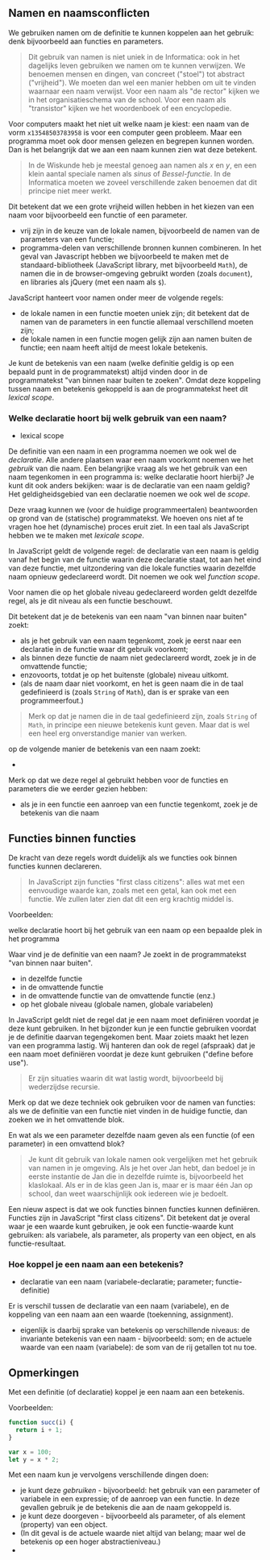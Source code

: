 ## Namen en naamsconflicten

We gebruiken namen om de definitie te kunnen koppelen aan het gebruik: denk bijvoorbeeld aan functies en parameters.

> Dit gebruik van namen is niet uniek in de Informatica: ook in het dagelijks leven gebruiken we namen om te kunnen verwijzen. We benoemen mensen en dingen, van concreet ("stoel") tot abstract ("vrijheid"). We moeten dan wel een manier hebben om uit te vinden waarnaar een naam verwijst. Voor een naam als "de rector" kijken we in het organisatieschema van de school. Voor een naam als "transistor" kijken we het woordenboek of een encyclopedie.

Voor computers maakt het niet uit welke naam je kiest: een naam van de vorm `x13548503783958` is voor een computer geen probleem. Maar een programma moet ook door mensen gelezen en begrepen kunnen worden. Dan is het belangrijk dat we aan een naam kunnen zien wat deze betekent.

> In de Wiskunde heb je meestal genoeg aan namen als *x* en *y*, en een klein aantal speciale namen als *sinus* of *Bessel-functie*. In de Informatica moeten we zoveel verschillende zaken benoemen dat dit principe niet meer werkt.

Dit betekent dat we een grote vrijheid willen hebben in het kiezen van een naam voor bijvoorbeeld een functie of een parameter.

* vrij zijn in de keuze van de lokale namen, bijvoorbeeld de namen van de parameters van een functie;
* programma-delen van verschillende bronnen kunnen combineren. In het geval van Javascript hebben we bijvoorbeeld te maken met de standaard-bibliotheek (JavaScript library, met bijvoorbeeld `Math`), de namen die in de browser-omgeving gebruikt worden (zoals `document`), en libraries als jQuery (met een naam als `$`).

JavaScript hanteert voor namen onder meer de volgende regels:

* de lokale namen in een functie moeten uniek zijn; dit betekent dat de namen van de parameters in een functie allemaal verschillend moeten zijn;
* de lokale namen in een functie mogen gelijk zijn aan namen buiten de functie; een naam heeft altijd de meest lokale betekenis.

Je kunt de betekenis van een naam (welke definitie geldig is op een bepaald punt in de programmatekst) altijd vinden door in de programmatekst "van binnen naar buiten te zoeken". Omdat deze koppeling tussen naam en betekenis gekoppeld is aan de programmatekst heet dit *lexical scope*.

### Welke declaratie hoort bij welk gebruik van een naam?

* lexical scope

De definitie van een naam in een programma noemen we ook wel de *declaratie*. Alle andere plaatsen waar een naam voorkomt noemen we het *gebruik* van die naam. Een belangrijke vraag als we het gebruik van een naam tegenkomen in een programma is: welke declaratie hoort hierbij? Je kunt dit ook anders bekijken: waar is de declaratie van een naam geldig? Het geldigheidsgebied van een declaratie noemen we ook wel de *scope*.

Deze vraag kunnen we (voor de huidige programmeertalen) beantwoorden op grond van de (statische) programmatekst. We hoeven ons niet af te vragen hoe het (dynamische) proces eruit ziet. In een taal als JavaScript hebben we te maken met *lexicale scope*.

In JavaScript geldt de volgende regel: de declaratie van een naam is geldig vanaf het begin van de functie waarin deze declaratie staat, tot aan het eind van deze functie, met uitzondering van die lokale functies waarin dezelfde naam opnieuw gedeclareerd wordt. Dit noemen we ook wel *function scope*.

Voor namen die op het globale niveau gedeclareerd worden geldt dezelfde regel, als je dit niveau als een functie beschouwt.

Dit betekent dat je de betekenis van een naam "van binnen naar buiten" zoekt:

* als je het gebruik van een naam tegenkomt, zoek je eerst naar een declaratie in de functie waar dit gebruik voorkomt;
* als binnen deze functie de naam niet gedeclareerd wordt, zoek je in de omvattende functie;
* enzovoorts, totdat je op het buitenste (globale) niveau uitkomt.
* (als de naam daar niet voorkomt, en het is geen naam die in de taal gedefinieerd is (zoals `String` of `Math`), dan is er sprake van een programmeerfout.)

> Merk op dat je namen die in de taal gedefinieerd zijn, zoals `String` of `Math`, in principe een nieuwe betekenis kunt geven. Maar dat is wel een heel erg onverstandige manier van werken.

op de volgende manier de betekenis van een naam zoekt:

*

Merk op dat we deze regel al gebruikt hebben voor de functies en parameters die we eerder gezien hebben:

* als je in een functie een aanroep van een functie tegenkomt, zoek je de betekenis van die naam

## Functies binnen functies

De kracht van deze regels wordt duidelijk als we functies ook binnen functies kunnen declareren.

> In JavaScript zijn functies "first class citizens": alles wat met een eenvoudige waarde kan, zoals met een getal, kan ook met een functie. We zullen later zien dat dit een erg krachtig middel is.




Voorbeelden:






welke declaratie hoort bij het gebruik van een naam op een bepaalde plek in het programma

Waar vind je de definitie van een naam? Je zoekt in de programmatekst "van binnen naar buiten".

* in dezelfde functie
* in de omvattende functie
* in de omvattende functie van de omvattende functie (enz.)
* op het globale niveau (globale namen, globale variabelen)

In JavaScript geldt niet de regel dat je een naam moet definiëren voordat je deze kunt gebruiken. In het bijzonder kun je een functie gebruiken voordat je de definitie daarvan tegengekomen bent. Maar zoiets maakt het lezen van een programma lastig. Wij hanteren dan ook de regel (afspraak) dat je een naam moet definiëren voordat je deze kunt gebruiken ("define before use").

> Er zijn situaties waarin dit wat lastig wordt, bijvoorbeeld bij wederzijdse recursie.

Merk op dat we deze techniek ook gebruiken voor de namen van functies: als we de definitie van een functie niet vinden in de huidige functie, dan zoeken we in het omvattende blok.

En wat als we een parameter dezelfde naam geven als een functie (of een parameter) in een omvattend blok?

> Je kunt dit gebruik van lokale namen ook vergelijken met het gebruik van namen in je omgeving. Als je het over Jan hebt, dan bedoel je in eerste instantie de Jan die in dezelfde ruimte is, bijvoorbeeld het klaslokaal. Als er in de klas geen Jan is, maar er is maar één Jan op school, dan weet waarschijnlijk ook iedereen wie je bedoelt.

Een nieuw aspect is dat we ook functies binnen functies kunnen definiëren. Functies zijn in JavaScript "first class citizens". Dit betekent dat je overal waar je een waarde kunt gebruiken, je ook een functie-waarde kunt gebruiken: als variabele, als parameter, als property van een object, en als functie-resultaat.

### Hoe koppel je een naam aan een betekenis?

* declaratie van een naam (variabele-declaratie; parameter; functie-definitie)

Er is verschil tussen de declaratie van een naam (variabele), en de koppeling van een naam aan een waarde (toekenning, assignment).

* eigenlijk is daarbij sprake van betekenis op verschillende niveaus: de invariante betekenis van een naam - bijvoorbeeld: som; en de actuele waarde van een naam (variabele): de som van de rij getallen tot nu toe.

## Opmerkingen

Met een definitie (of declaratie) koppel je een naam aan een betekenis.

Voorbeelden:

```js
function succ(i) {
  return i + 1;
}

var x = 100;
let y = x * 2;
```

Met een naam kun je vervolgens verschillende dingen doen:

* je kunt deze *gebruiken* - bijvoorbeeld: het gebruik van een parameter of variabele in een expressie; of de aanroep van een functie. In deze gevallen gebruik je de betekenis die aan de naam gekoppeld is.
* je kunt deze doorgeven - bijvoorbeeld als parameter, of als element (property) van een object.
* (In dit geval is de actuele waarde niet altijd van belang; maar wel de betekenis op een hoger abstractieniveau.)
* 

